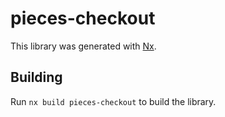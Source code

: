 # pieces-checkout

This library was generated with [Nx](https://nx.dev).

## Building

Run `nx build pieces-checkout` to build the library.
